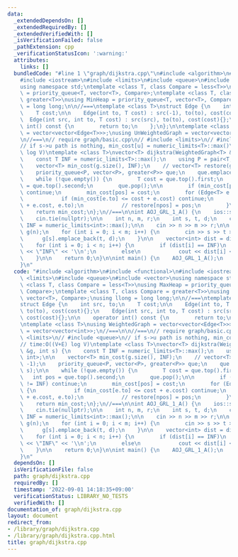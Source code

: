 ```yaml
---
data:
  _extendedDependsOn: []
  _extendedRequiredBy: []
  _extendedVerifiedWith: []
  _isVerificationFailed: false
  _pathExtension: cpp
  _verificationStatusIcon: ':warning:'
  attributes:
    links: []
  bundledCode: "#line 1 \"graph/dijkstra.cpp\"\n#include <algorithm>\n#include <functional>\n\
    #include <iostream>\n#include <limits>\n#include <queue>\n#include <vector>\n\
    using namespace std;\ntemplate <class T, class Compare = less<T>>\nusing MaxHeap\
    \ = priority_queue<T, vector<T>, Compare>;\ntemplate <class T, class Compare =\
    \ greater<T>>\nusing MinHeap = priority_queue<T, vector<T>, Compare>;\nusing llong\
    \ = long long;\n\n//===\ntemplate <class T>\nstruct Edge {\n    int src, to;\n\
    \    T cost;\n\n    Edge(int to, T cost) : src(-1), to(to), cost(cost){};\n  \
    \  Edge(int src, int to, T cost) : src(src), to(to), cost(cost){};\n\n    operator\
    \ int() const {\n        return to;\n    };\n};\n\ntemplate <class T>\nusing WeightedGraph\
    \ = vector<vector<Edge<T>>>;\nusing UnWeightedGraph = vector<vector<int>>;\n//===\n\
    \n//===\n// require graph/basic.cpp\n// #include <limits>\n// #include <queue>\n\
    // if s->u path is nothing, min_cost[u] = numeric_limits<T>::max()\n// time:O((V+E)\
    \ log V)\ntemplate <class T>\nvector<T> dijkstra(WeightedGraph<T> &g, int s) {\n\
    \    const T INF = numeric_limits<T>::max();\n    using P = pair<T, int>;\n\n\
    \    vector<T> min_cost(g.size(), INF);\n    // vector<T> restore(g.size(), -1);\n\
    \    priority_queue<P, vector<P>, greater<P>> que;\n    que.emplace(0, s);\n\n\
    \    while (!que.empty()) {\n        T cost = que.top().first;\n        int pos\
    \ = que.top().second;\n        que.pop();\n\n        if (min_cost[pos] != INF)\
    \ continue;\n        min_cost[pos] = cost;\n        for (Edge<T> e : g[pos]) {\n\
    \            if (min_cost[e.to] <= cost + e.cost) continue;\n            que.emplace(cost\
    \ + e.cost, e.to);\n            // restore[npos] = pos;\n        }\n    }\n\n\
    \    return min_cost;\n};\n//===\n\nint AOJ_GRL_1_A() {\n    ios::sync_with_stdio(false);\n\
    \    cin.tie(nullptr);\n\n    int n, m, r;\n    int s, t, d;\n    const llong\
    \ INF = numeric_limits<int>::max();\n\n    cin >> n >> m >> r;\n\n    WeightedGraph<int>\
    \ g(n);\n    for (int i = 0; i < m; i++) {\n        cin >> s >> t >> d;\n\n  \
    \      g[s].emplace_back(t, d);\n    }\n\n    vector<int> dist = dijkstra(g, r);\n\
    \    for (int i = 0; i < n; i++) {\n        if (dist[i] == INF)\n            cout\
    \ << \"INF\" << '\\n';\n        else\n            cout << dist[i] << '\\n';\n\
    \    }\n\n    return 0;\n}\n\nint main() {\n    AOJ_GRL_1_A();\n    return 0;\n\
    }\n"
  code: "#include <algorithm>\n#include <functional>\n#include <iostream>\n#include\
    \ <limits>\n#include <queue>\n#include <vector>\nusing namespace std;\ntemplate\
    \ <class T, class Compare = less<T>>\nusing MaxHeap = priority_queue<T, vector<T>,\
    \ Compare>;\ntemplate <class T, class Compare = greater<T>>\nusing MinHeap = priority_queue<T,\
    \ vector<T>, Compare>;\nusing llong = long long;\n\n//===\ntemplate <class T>\n\
    struct Edge {\n    int src, to;\n    T cost;\n\n    Edge(int to, T cost) : src(-1),\
    \ to(to), cost(cost){};\n    Edge(int src, int to, T cost) : src(src), to(to),\
    \ cost(cost){};\n\n    operator int() const {\n        return to;\n    };\n};\n\
    \ntemplate <class T>\nusing WeightedGraph = vector<vector<Edge<T>>>;\nusing UnWeightedGraph\
    \ = vector<vector<int>>;\n//===\n\n//===\n// require graph/basic.cpp\n// #include\
    \ <limits>\n// #include <queue>\n// if s->u path is nothing, min_cost[u] = numeric_limits<T>::max()\n\
    // time:O((V+E) log V)\ntemplate <class T>\nvector<T> dijkstra(WeightedGraph<T>\
    \ &g, int s) {\n    const T INF = numeric_limits<T>::max();\n    using P = pair<T,\
    \ int>;\n\n    vector<T> min_cost(g.size(), INF);\n    // vector<T> restore(g.size(),\
    \ -1);\n    priority_queue<P, vector<P>, greater<P>> que;\n    que.emplace(0,\
    \ s);\n\n    while (!que.empty()) {\n        T cost = que.top().first;\n     \
    \   int pos = que.top().second;\n        que.pop();\n\n        if (min_cost[pos]\
    \ != INF) continue;\n        min_cost[pos] = cost;\n        for (Edge<T> e : g[pos])\
    \ {\n            if (min_cost[e.to] <= cost + e.cost) continue;\n            que.emplace(cost\
    \ + e.cost, e.to);\n            // restore[npos] = pos;\n        }\n    }\n\n\
    \    return min_cost;\n};\n//===\n\nint AOJ_GRL_1_A() {\n    ios::sync_with_stdio(false);\n\
    \    cin.tie(nullptr);\n\n    int n, m, r;\n    int s, t, d;\n    const llong\
    \ INF = numeric_limits<int>::max();\n\n    cin >> n >> m >> r;\n\n    WeightedGraph<int>\
    \ g(n);\n    for (int i = 0; i < m; i++) {\n        cin >> s >> t >> d;\n\n  \
    \      g[s].emplace_back(t, d);\n    }\n\n    vector<int> dist = dijkstra(g, r);\n\
    \    for (int i = 0; i < n; i++) {\n        if (dist[i] == INF)\n            cout\
    \ << \"INF\" << '\\n';\n        else\n            cout << dist[i] << '\\n';\n\
    \    }\n\n    return 0;\n}\n\nint main() {\n    AOJ_GRL_1_A();\n    return 0;\n\
    }\n"
  dependsOn: []
  isVerificationFile: false
  path: graph/dijkstra.cpp
  requiredBy: []
  timestamp: '2022-09-01 14:18:35+09:00'
  verificationStatus: LIBRARY_NO_TESTS
  verifiedWith: []
documentation_of: graph/dijkstra.cpp
layout: document
redirect_from:
- /library/graph/dijkstra.cpp
- /library/graph/dijkstra.cpp.html
title: graph/dijkstra.cpp
---
```

